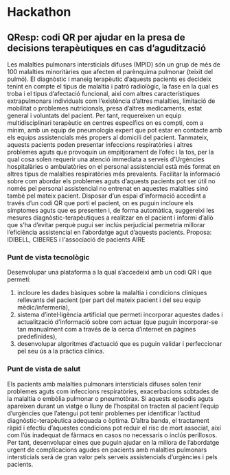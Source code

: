 # Hackathon

## QResp: codi QR per ajudar en la presa de decisions terapèutiques en cas d’agudització
Les malalties pulmonars intersticials difuses (MPID) són un grup de més de 100 malalties minoritàries que afecten el parènquima pulmonar (teixit del pulmó). El diagnòstic i maneig terapèutic d’aquests pacients es decideix tenint en compte el tipus de malaltia i patró radiològic, la fase en la qual es troba i el tipus d’afectació funcional, així com altres característiques extrapulmonars individuals com l’existència d’altres malalties, limitació de mobilitat o problemes nutricionals, presa d’altres medicaments, estat general i voluntats del pacient. Per tant, requereixen un equip multidisciplinari terapèutic en centres específics on es compti, com a mínim, amb un equip de pneumologia expert que pot estar en contacte amb els equips assistencials més propers al domicili del pacient. Tanmateix, aquests pacients poden presentar infeccions respiratòries i altres problemes aguts que provoquin un empitjorament de l’ofec i la tos, per la qual cosa solen requerir una atenció immediata a serveis d’Urgències hospitalàries o ambulatòries on el personal assistencial està més format en altres tipus de malalties respiratòries més prevalents. Facilitar la informació sobre com abordar els problemes aguts d’aquests pacients pot ser útil no només pel personal assistencial no entrenat en aquestes malalties sinó també pel mateix pacient. Disposar d’un espai d’informació accedint a través d’un codi QR que porti el pacient, on es puguin incloure els símptomes aguts que es presenten i, de forma automàtica, suggereixi les mesures diagnòstic-terapèutiques a realitzar en el pacient i informi d’allò que s’ha d’evitar perquè pugui ser inclús perjudicial permetria millorar l’eficiència assistencial en l’abordatge agut d’aquests pacients.
Proposa: IDIBELL, CIBERES i l'associació de pacients AIRE

### Punt de vista tecnològic
Desenvolupar una plataforma a la qual s’accedeixi amb un codi QR i que permeti:
1) incloure les dades bàsiques sobre la malaltia i condicions clíniques rellevants del pacient (per part del mateix pacient i del seu equip mèdic/infermeria),
2) sistema d’intel·ligència artificial que permeti incorporar aquestes dades i actualització d’informació sobre com actuar (que puguin incorporar-se tan manualment com a través de la cerca d’internet en pàgines predefinides),
3) desenvolupar algoritmes d’actuació que es puguin validar i perfeccionar pel seu ús a la pràctica clínica.

### Punt de vista de salut
Els pacients amb malalties pulmonars intersticials difuses solen tenir problemes aguts com infeccions respiratòries, exacerbacions sobtades de la malaltia o embòlia pulmonar o pneumotòrax. Si aquests episodis aguts apareixen durant un viatge o lluny de l’hospital on tracten al pacient l’equip d’urgències que l’atengui pot tenir problemes per identificar l’actitud diagnòstic-terapèutica adequada o òptima. D’altra banda, el tractament ràpid i efectiu d’aquestes condicions pot reduir el risc de mort associat, així com l’ús inadequat de fàrmacs en casos no necessaris o inclús perillosos. Per tant, desenvolupar eines que puguin ajudar en la millora de l’abordatge urgent de complicacions agudes en pacients amb malalties pulmonars intersticials serà de gran valor pels serveis assistencials d’urgències i pels pacients.
